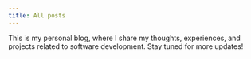 ```yaml
---
title: All posts
---
```


This is my personal blog, where I share my thoughts, experiences, and projects related to software development.
Stay tuned for more updates!

